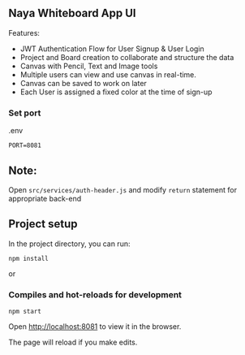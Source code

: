 ## Naya Whiteboard App UI

Features:
- JWT Authentication Flow for User Signup & User Login
- Project and Board creation to collaborate and structure the data
- Canvas with Pencil, Text and Image tools
- Multiple users can view and use canvas in real-time.
- Canvas can be saved to work on later
- Each User is assigned a fixed color at the time of sign-up


### Set port
.env
```
PORT=8081
```

## Note:
Open `src/services/auth-header.js` and modify `return` statement for appropriate back-end

## Project setup

In the project directory, you can run:

```
npm install
```

or

### Compiles and hot-reloads for development

```
npm start
```

Open [http://localhost:8081](http://localhost:8081) to view it in the browser.

The page will reload if you make edits.
